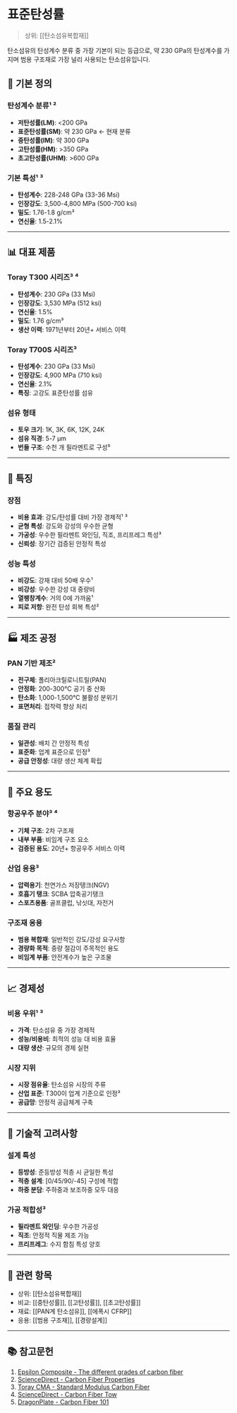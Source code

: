 # 표준탄성률

> 상위: [[탄소섬유복합재]]

탄소섬유의 탄성계수 분류 중 가장 기본이 되는 등급으로, 약 230 GPa의 탄성계수를 가지며 범용 구조재로 가장 널리 사용되는 탄소섬유입니다.

## 🔩 기본 정의

### 탄성계수 분류¹ ²
- **저탄성률(LM)**: <200 GPa
- **표준탄성률(SM)**: 약 230 GPa ← 현재 분류
- **중탄성률(IM)**: 약 300 GPa  
- **고탄성률(HM)**: >350 GPa
- **초고탄성률(UHM)**: >600 GPa

### 기본 특성¹ ³
- **탄성계수**: 228-248 GPa (33-36 Msi)
- **인장강도**: 3,500-4,800 MPa (500-700 ksi)
- **밀도**: 1.76-1.8 g/cm³
- **연신율**: 1.5-2.1%

---

## 📊 대표 제품

### Toray T300 시리즈³ ⁴
- **탄성계수**: 230 GPa (33 Msi)
- **인장강도**: 3,530 MPa (512 ksi)
- **연신율**: 1.5%
- **밀도**: 1.76 g/cm³
- **생산 이력**: 1971년부터 20년+ 서비스 이력

### Toray T700S 시리즈³
- **탄성계수**: 230 GPa (33 Msi)  
- **인장강도**: 4,900 MPa (710 ksi)
- **연신율**: 2.1%
- **특징**: 고강도 표준탄성률 섬유

### 섬유 형태
- **토우 크기**: 1K, 3K, 6K, 12K, 24K
- **섬유 직경**: 5-7 μm
- **번들 구조**: 수천 개 필라멘트로 구성⁵

---

## 🎯 특징

### 장점
- **비용 효과**: 강도/탄성률 대비 가장 경제적¹ ³
- **균형 특성**: 강도와 강성의 우수한 균형
- **가공성**: 우수한 필라멘트 와인딩, 직조, 프리프레그 특성³
- **신뢰성**: 장기간 검증된 안정적 특성

### 성능 특성
- **비강도**: 강재 대비 50배 우수¹
- **비강성**: 우수한 강성 대 중량비
- **열팽창계수**: 거의 0에 가까움¹
- **피로 저항**: 완전 탄성 회복 특성²

---

## 🏭 제조 공정

### PAN 기반 제조²
- **전구체**: 폴리아크릴로니트릴(PAN)
- **안정화**: 200-300°C 공기 중 산화
- **탄소화**: 1,000-1,500°C 불활성 분위기
- **표면처리**: 접착력 향상 처리

### 품질 관리
- **일관성**: 배치 간 안정적 특성
- **표준화**: 업계 표준으로 인정³
- **공급 안정성**: 대량 생산 체계 확립

---

## 🌟 주요 용도

### 항공우주 분야³ ⁴
- **기체 구조**: 2차 구조재
- **내부 부품**: 비임계 구조 요소
- **검증된 용도**: 20년+ 항공우주 서비스 이력

### 산업 응용³
- **압력용기**: 천연가스 저장탱크(NGV)
- **호흡기 탱크**: SCBA 압축공기탱크
- **스포츠용품**: 골프클럽, 낚싯대, 자전거

### 구조재 응용
- **범용 복합재**: 일반적인 강도/강성 요구사항
- **경량화 목적**: 중량 절감이 주목적인 용도
- **비임계 부품**: 안전계수가 높은 구조물

---

## 📈 경제성

### 비용 우위¹ ³
- **가격**: 탄소섬유 중 가장 경제적
- **성능/비용비**: 최적의 성능 대 비용 효율
- **대량 생산**: 규모의 경제 실현

### 시장 지위
- **시장 점유율**: 탄소섬유 시장의 주류
- **산업 표준**: T300이 업계 기준으로 인정³
- **공급망**: 안정적 공급체계 구축

---

## 🔬 기술적 고려사항

### 설계 특성
- **등방성**: 준등방성 적층 시 균일한 특성
- **적층 설계**: [0/45/90/-45] 구성에 적합
- **하중 분담**: 주하중과 보조하중 모두 대응

### 가공 적합성³
- **필라멘트 와인딩**: 우수한 가공성
- **직조**: 안정적 직물 제조 가능
- **프리프레그**: 수지 함침 특성 양호

---

## 🔗 관련 항목
- 상위: [[탄소섬유복합재]]
- 비교: [[중탄성률]], [[고탄성률]], [[초고탄성률]]
- 재료: [[PAN계 탄소섬유]], [[에폭시 CFRP]]
- 응용: [[범용 구조재]], [[경량설계]]

---

## 📚 참고문헌

1. [Epsilon Composite - The different grades of carbon fiber](https://www.epsilon-composite.com/en/carbon-fiber-grades)
2. [ScienceDirect - Carbon Fiber Properties](https://www.sciencedirect.com/topics/materials-science/carbon-fiber-properties)
3. [Toray CMA - Standard Modulus Carbon Fiber](https://www.toraycma.com/products/carbon-fiber/)
4. [ScienceDirect - Carbon Fiber Tow](https://www.sciencedirect.com/topics/materials-science/carbon-fiber-tow)
5. [DragonPlate - Carbon Fiber 101](https://dragonplate.com/carbon-fiber-101-standard-modulus-intermediate-modulus-high-modulus-and-ultra-high-modulus)